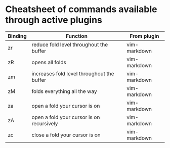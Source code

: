 # Cheatsheet of commands available through active plugins

| Binding   | Function                                      | From plugin   |
| --------- | --------------------------------------------- | ------------  |
| zr        | reduce fold level throughout the buffer       | vim-markdown  |
| zR        | opens all folds                               | vim-markdown  |
| zm        | increases fold level throughout the buffer    | vim-markdown  |
| zM        | folds everything all the way                  | vim-markdown  |
| za        | open a fold your cursor is on                 | vim-markdown  |
| zA        | open a fold your cursor is on recursively     | vim-markdown  |
| zc        | close a fold your cursor is on                | vim-markdown  |
